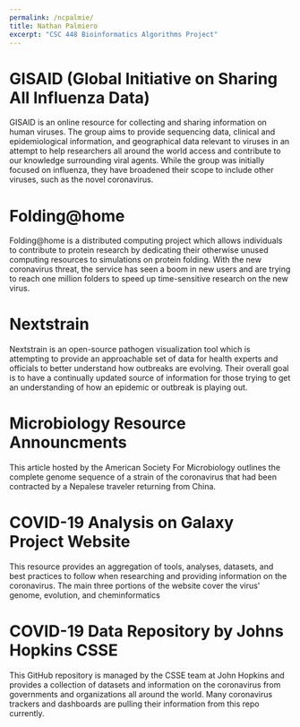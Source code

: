 ```yaml
---
permalink: /ncpalmie/
title: Nathan Palmiero
excerpt: "CSC 448 Bioinformatics Algorithms Project"
---
```


# GISAID (Global Initiative on Sharing All Influenza Data)

GISAID is an online resource for collecting and sharing information on human viruses. The group aims to provide sequencing data, clinical and epidemiological information, and geographical data relevant to viruses in an attempt to help researchers all around the world access and contribute to our knowledge surrounding viral agents. While the group was initially focused on influenza, they have broadened their scope to include other viruses, such as the novel coronavirus.

# Folding@home

Folding@home is a distributed computing project which allows individuals to contribute to protein research by dedicating their otherwise unused computing resources to simulations on protein folding. With the new coronavirus threat, the service has seen a boom in new users and are trying to reach one million folders to speed up time-sensitive research on the new virus.

# Nextstrain

Nextstrain is an open-source pathogen visualization tool which is attempting to provide an approachable set of data for health experts and officials to better understand how outbreaks are evolving. Their overall goal is to have a continually updated source of information for those trying to get an understanding of how an epidemic or outbreak is playing out.

# Microbiology Resource Announcments

This article hosted by the American Society For Microbiology outlines the complete genome sequence of a strain of the coronavirus that had been contracted by a Nepalese traveler returning from China.

# COVID-19 Analysis on Galaxy Project Website

This resource provides an aggregation of tools, analyses, datasets, and best practices to follow when researching and providing information on the coronavirus. The main three portions of the website cover the virus' genome, evolution, and cheminformatics

# COVID-19 Data Repository by Johns Hopkins CSSE

This GitHub repository is managed by the CSSE team at John Hopkins and provides a collection of datasets and information on the coronavirus from governments and organizations all around the world. Many coronavirus trackers and dashboards are pulling their information from this repo currently.
